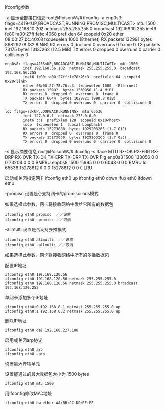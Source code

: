 ifconfig参数

-a 显示全部接口信息
	root@PoisonW:/# ifconfig -a
	enp0s3: flags=4419<UP,BROADCAST,RUNNING,PROMISC,MULTICAST>  mtu 1500
	        inet 192.168.10.202  netmask 255.255.255.0  broadcast 192.168.10.255
	        inet6 fe80::a00:27ff:febc:4068  prefixlen 64  scopeid 0x20<link>
	        ether 08:00:27:bc:40:68  txqueuelen 1000  (Ethernet)
	        RX packets 132991  bytes 86829278 (82.8 MiB)
	        RX errors 0  dropped 0  overruns 0  frame 0
	        TX packets 73175  bytes 13137262 (12.5 MiB)
	        TX errors 0  dropped 0 overruns 0  carrier 0  collisions 0

	enp0s8: flags=4163<UP,BROADCAST,RUNNING,MULTICAST>  mtu 1500
	        inet 192.168.56.102  netmask 255.255.255.0  broadcast 192.168.56.255
	        inet6 fe80::a00:27ff:fe78:76c3  prefixlen 64  scopeid 0x20<link>
	        ether 08:00:27:78:76:c3  txqueuelen 1000  (Ethernet)
	        RX packets 15992  bytes 1550956 (1.4 MiB)
	        RX errors 0  dropped 0  overruns 0  frame 0
	        TX packets 6044  bytes 1022821 (998.8 KiB)
	        TX errors 0  dropped 0 overruns 0  carrier 0  collisions 0

	lo: flags=73<UP,LOOPBACK,RUNNING>  mtu 65536
	        inet 127.0.0.1  netmask 255.0.0.0
	        inet6 ::1  prefixlen 128  scopeid 0x10<host>
	        loop  txqueuelen 1  (Local Loopback)
	        RX packets 15273888  bytes 1929203265 (1.7 GiB)
	        RX errors 0  dropped 0  overruns 0  frame 0
	        TX packets 15273888  bytes 1929203265 (1.7 GiB)
	        TX errors 0  dropped 0 overruns 0  carrier 0  collisions 0

-s 显示摘要信息
	root@PoisonW:/# ifconfig -s
	Iface      MTU    RX-OK RX-ERR RX-DRP RX-OVR    TX-OK TX-ERR TX-DRP TX-OVR Flg
	enp0s3    1500   133056      0      0 0         73204      0      0      0 BMPRU
	enp0s8    1500    15995      0      0 0          6048      0      0      0 BMRU
	lo       65536 15278612      0      0 0      15278612      0      0      0 LRU

启动或关闭指定网卡
	ifconfig eth0 up
	ifconfig eth0 down
	ifup eth0
	ifdown eth0

-promisc 设置是否支持网卡的promiscuous模式


如果选择此参数，网卡将接收网络中发给它所有的数据包

	ifconfig eth0 promisc  ／／设置
	ifconfig eth0 -promisc ／／取消

-allmulti 设置是否支持多播模式

	ifconfig eth0 allmulti  ／／设置
	ifconfig eth0 -allmulti ／／取消

如果选择此参数，网卡将接收网络中所有的多播数据包

配置IP地址

    ifconfig eth0 192.168.120.56 
	ifconfig eth0 192.168.120.56 netmask 255.255.255.0 
	ifconfig eth0 192.168.120.56 netmask 255.255.255.0 broadcast 192.168.120.255

单网卡添加多个IP地址

	ifconfig eth0:0 192.168.0.1 netmask 255.255.255.0 up
	ifconfig eth0:1 192.168.0.2 netmask 255.255.255.0 up

删除IP地址

	ifconfig eth0 del 192.168.227.188

启用或关闭arp协议

	ifconfig eth0 arp
	ifconfig eth0 -arp

设置最大传输单元

设置能通过的最大数据包大小为 1500 bytes

	ifconfig eth0 mtu 1500

用ifconfig修改MAC地址

	ifconfig eth0 hw ether AA:BB:CC:DD:EE:FF

